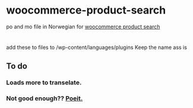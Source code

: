 # woocommerce-product-search
po and mo file in Norwegian for [woocommerce product search](https://woocommerce.com/products/woocommerce-product-search/)

#
add these to files to 	/wp-content/languages/plugins
Keep the name ass is

## To do 
### Loads more to transelate. 
### Not good enough?? [Poeit.](https://poedit.net/)
